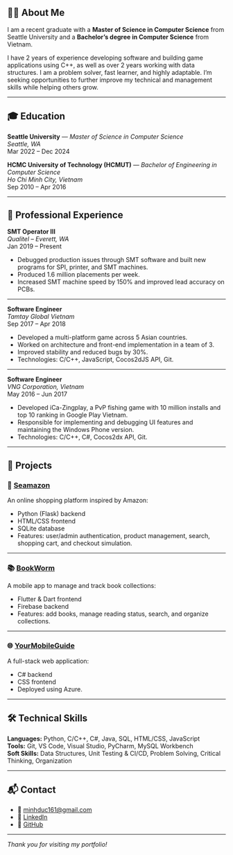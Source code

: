 ## 🧑‍💻 About Me

I am a recent graduate with a **Master of Science in Computer Science** from Seattle University and a **Bachelor’s degree in Computer Science** from Vietnam.  

I have 2 years of experience developing software and building game applications using C++, as well as over 2 years working with data structures. I am a problem solver, fast learner, and highly adaptable. I’m seeking opportunities to further improve my technical and management skills while helping others grow.

---

## 🎓 Education

**Seattle University** — *Master of Science in Computer Science*  
*Seattle, WA*  
Mar 2022 – Dec 2024

**HCMC University of Technology (HCMUT)** — *Bachelor of Engineering in Computer Science*  
*Ho Chi Minh City, Vietnam*  
Sep 2010 – Apr 2016

---

## 💼 Professional Experience

**SMT Operator III**  
*Qualitel – Everett, WA*  
Jan 2019 – Present

- Debugged production issues through SMT software and built new programs for SPI, printer, and SMT machines.
- Produced 1.6 million placements per week.
- Increased SMT machine speed by 150% and improved lead accuracy on PCBs.

---

**Software Engineer**  
*Tamtay Global Vietnam*  
Sep 2017 – Apr 2018

- Developed a multi-platform game across 5 Asian countries.
- Worked on architecture and front-end implementation in a team of 3.
- Improved stability and reduced bugs by 30%.
- Technologies: C/C++, JavaScript, Cocos2dJS API, Git.

---

**Software Engineer**  
*VNG Corporation, Vietnam*  
May 2016 – Jun 2017

- Developed iCa-Zingplay, a PvP fishing game with 10 million installs and top 10 ranking in Google Play Vietnam.
- Responsible for implementing and debugging UI features and maintaining the Windows Phone version.
- Technologies: C/C++, C#, Cocos2dx API, Git.

---

## 🚀 Projects

### 📘 [Seamazon](https://github.com/minhlamvn/Seamazon)
An online shopping platform inspired by Amazon:
- Python (Flask) backend
- HTML/CSS frontend
- SQLite database
- Features: user/admin authentication, product management, search, shopping cart, and checkout simulation.

---

### 📚 [BookWorm](https://github.com/minhlamvn/Bookworm)
A mobile app to manage and track book collections:
- Flutter & Dart frontend
- Firebase backend
- Features: add books, manage reading status, search, and organize collections.

---

### 🌐 [YourMobileGuide](https://github.com/minhlamvn/YourMobileGuide)
A full-stack web application:
- C# backend
- CSS frontend
- Deployed using Azure.

---

## 🛠️ Technical Skills

**Languages:** Python, C/C++, C#, Java, SQL, HTML/CSS, JavaScript  
**Tools:** Git, VS Code, Visual Studio, PyCharm, MySQL Workbench  
**Soft Skills:** Data Structures, Unit Testing & CI/CD, Problem Solving, Critical Thinking, Organization

---

## 📬 Contact

- 📧 [minhduc161@gmail.com](mailto:minhduc161@gmail.com)
- 💼 [LinkedIn](https://linkedin.com/in/minhDLam)
- 🐙 [GitHub](https://github.com/minhlamvn)

---

_Thank you for visiting my portfolio!_
